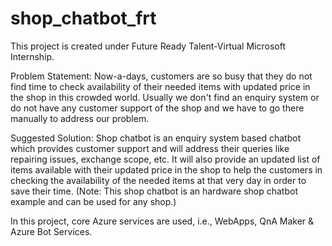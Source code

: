 # shop_chatbot_frt

This project is created under Future Ready Talent-Virtual Microsoft Internship.


Problem Statement: 
Now-a-days, customers are so busy that they do not find time to check availability of their needed items with updated price in the shop in this crowded world.
Usually we don't find an enquiry system or do not have any customer support of the shop and we have to go there manually to address our problem.


Suggested Solution: 
Shop chatbot is an enquiry system based chatbot which provides customer support and will address their queries like repairing issues, exchange scope, etc. It will also provide an updated list of items available with their updated price in the shop to help the customers in checking the availability of the needed items at that very day in order to save their time. (Note: This shop chatbot is an hardware shop chatbot example and can be used for any shop.)



In this project, core Azure services are used, i.e., WebApps, QnA Maker & Azure Bot Services.
